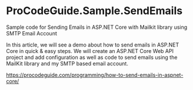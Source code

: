# ProCodeGuide.Sample.SendEmails

Sample code for Sending Emails in ASP.NET Core with Mailkit library using SMTP Email Account

In this article, we will see a demo about how to send emails in ASP.NET Core in quick & easy steps. We will create an ASP.NET Core Web API project and add configuration as well as code to send emails using the MailKit library and my SMTP based email account.

https://procodeguide.com/programming/how-to-send-emails-in-aspnet-core/
